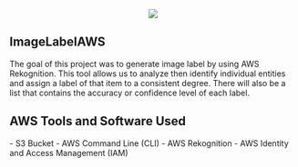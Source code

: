 <p align="center">
  <img src="https://imgur.com/a/E8jSCdg" 
</p>


## ImageLabelAWS
The goal of this project was to generate image label by using AWS Rekognition. This tool allows us to analyze then identify individual entities and assign a label of that item to a consistent degree. There will also be a list that contains the accuracy or confidence level of each label.

<h2>  AWS Tools and Software Used </h2>
  - S3 Bucket
  - AWS Command Line (CLI)
  - AWS Rekognition
  - AWS Identity and Access Management (IAM)
